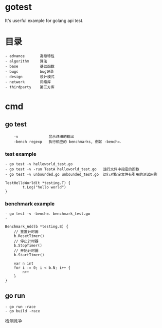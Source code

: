 # gotest
It's userful example for golang api test.

# 目录
    - advance       高级特性
    - algorithm     算法
    - base          基础函数
    - bugs          bug记录
    - design        设计模式 
    - network       网络库
    - thirdparty    第三方库

# cmd

## go test
        -v              显示详细的输出
        -bench regexp   执行相应的 benchmarks, 例如 -bench=.

### test example
    - go test -v helloworld_test.go
    - go test -v -run TestA helloworld_test.go   运行文件中指定的函数
    - go test -v unbounded.go unbounded_test.go  运行对指定文件有引用的测试用例
```
TestHelloWorld(t *testing.T) {
        t.Log("hello world")
}
```

### benchmark example
    - go test -v -bench=. benchmark_test.go
    - 
```
Benchmark_Add(b *testing.B) {
    // 重置计时器
    b.ResetTimer()
    // 停止计时器
    b.StopTimer()
    // 开始计时器
    b.StartTimer()

    var n int
    for i := 0; i < b.N; i++ {
        n++
    }
}
```

## go run 
    - go run -race
    - go build -race
检测竞争
